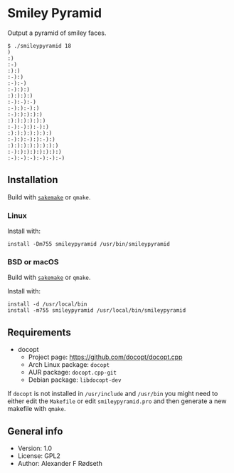 # Smiley Pyramid

Output a pyramid of smiley faces.

```
$ ./smileypyramid 18
)
:)
:-)
:):)
:-):)
:-):-)
:-):):)
:):):):)
:-):-):-)
:-):):-):)
:-):):):):)
:):):):):):)
:-):-):):-):)
:):):):):):):)
:-):):-):):-):)
:):):):):):):):)
:-):):):):):):):)
:-):-):-):-):-):-)
```

## Installation

Build with [`sakemake`](https://github.com/xyproto/sakemake) or `qmake`.

### Linux

Install with:

    install -Dm755 smileypyramid /usr/bin/smileypyramid

### BSD or macOS

Build with [`sakemake`](https://github.com/xyproto/sakemake) or `qmake`.

Install with:

    install -d /usr/local/bin
    install -m755 smileypyramid /usr/local/bin/smileypyramid

## Requirements

* docopt
  - Project page: https://github.com/docopt/docopt.cpp
  - Arch Linux package: `docopt`
  - AUR package: `docopt.cpp-git`
  - Debian package: `libdocopt-dev`

If `docopt` is not installed in `/usr/include` and `/usr/bin` you might need to either edit the `Makefile` or edit `smileypyramid.pro` and then generate a new makefile with `qmake`.

## General info

* Version: 1.0
* License: GPL2
* Author: Alexander F Rødseth
